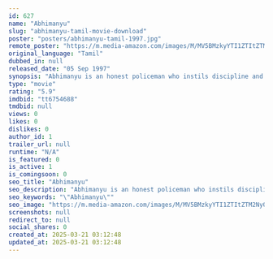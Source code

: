 ```yaml
---
id: 627
name: "Abhimanyu"
slug: "abhimanyu-tamil-movie-download"
poster: "posters/abhimanyu-tamil-1997.jpg"
remote_poster: "https://m.media-amazon.com/images/M/MV5BMzkyYTI1ZTItZTM2Ny00NDg4LTgyNjQtYjI1ZmYyOTM3ZTlhXkEyXkFqcGdeQXVyMjA4OTI5NDQ@._V1_SX300.jpg"
original_language: "Tamil"
dubbed_in: null
released_date: "05 Sep 1997"
synopsis: "Abhimanyu is an honest policeman who instils discipline and courage among his team members in order to defeat Masi, an illegal racketeer. But later, he learns that Masi's wife is his own sister."
type: "movie"
rating: "5.9"
imdbid: "tt6754688"
tmdbid: null
views: 0
likes: 0
dislikes: 0
author_id: 1
trailer_url: null
runtime: "N/A"
is_featured: 0
is_active: 1
is_comingsoon: 0
seo_title: "Abhimanyu"
seo_description: "Abhimanyu is an honest policeman who instils discipline and courage among his team members in order to defeat Masi, an illegal racketeer. But later, he learns that Masi's wife is his own sister."
seo_keywords: "\"Abhimanyu\""
seo_image: "https://m.media-amazon.com/images/M/MV5BMzkyYTI1ZTItZTM2Ny00NDg4LTgyNjQtYjI1ZmYyOTM3ZTlhXkEyXkFqcGdeQXVyMjA4OTI5NDQ@._V1_SX300.jpg"
screenshots: null
redirect_to: null
social_shares: 0
created_at: 2025-03-21 03:12:48
updated_at: 2025-03-21 03:12:48
---
```


